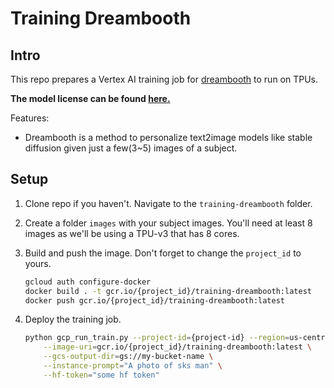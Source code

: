 # Training Dreambooth

## Intro

This repo prepares a Vertex AI training job for [dreambooth](https://github.com/huggingface/diffusers/tree/main/examples/dreambooth) to run on TPUs.

**The model license can be found [here.](https://github.com/CompVis/stable-diffusion/blob/main/LICENSE)**

Features:
- Dreambooth is a method to personalize text2image models like stable diffusion given just a few(3~5) images of a subject.

## Setup

1. Clone repo if you haven't. Navigate to the `training-dreambooth` folder.
1. Create a folder `images` with your subject images. You'll need at least 8 images as we'll be using a TPU-v3 that has 8 cores.
1. Build and push the image. Don't forget to change the `project_id` to yours.

    ```bash
    gcloud auth configure-docker
    docker build . -t gcr.io/{project_id}/training-dreambooth:latest
    docker push gcr.io/{project_id}/training-dreambooth:latest
    ```

1. Deploy the training job.

    ```bash
    python gcp_run_train.py --project-id={project-id} --region=us-central1 \
        --image-uri=gcr.io/{project_id}/training-dreambooth:latest \
        --gcs-output-dir=gs://my-bucket-name \
        --instance-prompt="A photo of sks man" \
        --hf-token="some hf token"
    ```